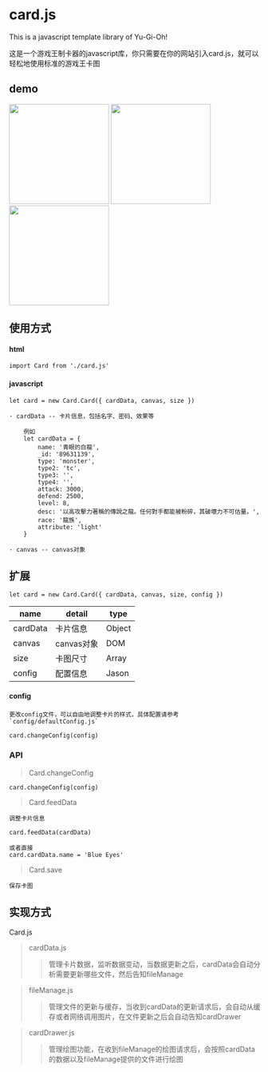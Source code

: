 # card.js
This is a javascript template library of Yu-Gi-Oh!

这是一个游戏王制卡器的javascript库，你只需要在你的网站引入card.js，就可以轻松地使用标准的游戏王卡图

## demo

<div align=left>
    <img src="https://gitee.com/ymssx/yugioh-card/raw/master/demo/demoCn.jpg" height="200" />
    <img src="https://gitee.com/ymssx/yugioh-card/raw/master/demo/demoJp.jpg" height="200" />
    <img src="https://gitee.com/ymssx/yugioh-card/raw/master/demo/demoEn.jpg" height="200" />
</div>

## 使用方式
#### html

`import Card from './card.js'`

#### javascript

`let card = new Card.Card({ cardData, canvas, size })`

    · cardData -- 卡片信息，包括名字、密码、效果等
        
        例如 
        let cardData = { 
            name: '青眼的白龍',
            _id: '89631139',
            type: 'monster',
            type2: 'tc',
            type3: '',
            type4: '',
            attack: 3000,
            defend: 2500,
            level: 8,
            desc: '以高攻擊力著稱的傳說之龍。任何對手都能被粉碎，其破壞力不可估量。',
            race: '龍族',
            attribute: 'light' 
        }
        
    · canvas -- canvas对象
 
 ## 扩展
 
`let card = new Card.Card({ cardData, canvas, size, config })`

 name | detail | type
 ---- | ---- | ----
 cardData | 卡片信息 | Object
 canvas | canvas对象 | DOM
 size | 卡图尺寸 | Array
 config | 配置信息 |  Jason
 
#### config
    更改config文件，可以自由地调整卡片的样式，具体配置请参考`config/defaultConfig.js`

`card.changeConfig(config)`

### API
> Card.changeConfig

`card.changeConfig(config)`

> Card.feedData

    调整卡片信息

`card.feedData(cardData)`

    或者直接
    card.cardData.name = 'Blue Eyes'

> Card.save

    保存卡图

## 实现方式

Card.js

> cardData.js 
>> 管理卡片数据，监听数据变动，当数据更新之后，cardData会自动分析需要更新哪些文件，然后告知fileManage

> fileManage.js
>> 管理文件的更新与缓存，当收到cardData的更新请求后，会自动从缓存或者网络调用图片，在文件更新之后会自动告知cardDrawer

> cardDrawer.js
>> 管理绘图功能，在收到fileManage的绘图请求后，会按照cardData的数据以及fileManage提供的文件进行绘图
 
